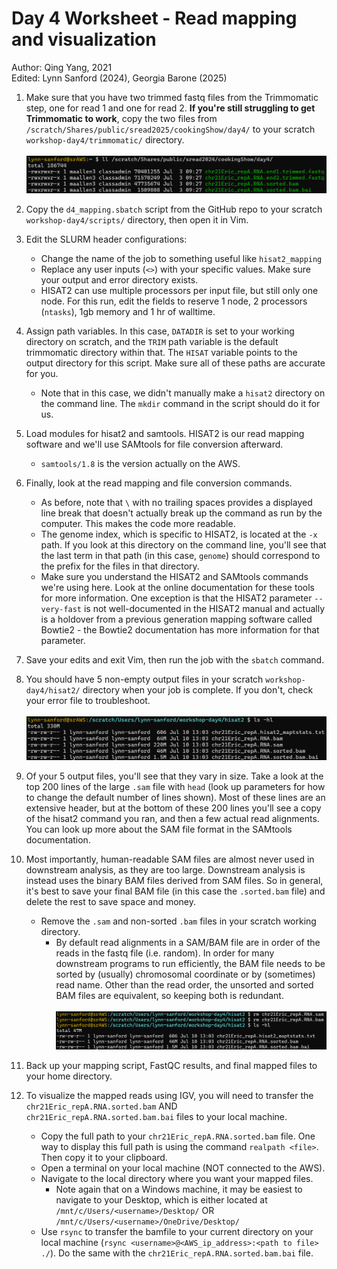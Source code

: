 # Day 4 Worksheet - Read mapping and visualization
Author: Qing Yang, 2021\
Edited: Lynn Sanford (2024), Georgia Barone (2025)

1. Make sure that you have two trimmed fastq files from the Trimmomatic step, one for read 1 and one for read 2. **If you're still struggling to get Trimmomatic to work**, copy the two files from `/scratch/Shares/public/sread2025/cookingShow/day4/` to your scratch `workshop-day4/trimmomatic/` directory.\
\
![Trimmed fastq file locations](md_images/trimmed_fastq_file_locations.png)

2. Copy the `d4_mapping.sbatch` script from the GitHub repo to your scratch `workshop-day4/scripts/` directory, then open it in Vim.

3. Edit the SLURM header configurations:
    - Change the name of the job to something useful like `hisat2_mapping`
    - Replace any user inputs (`<>`) with your specific values. Make sure your output and error directory exists.
    - HISAT2 can use multiple processors per input file, but still only one node. For this run, edit the fields to reserve 1 node, 2 processors (`ntasks`), 1gb memory and 1 hr of walltime.

4. Assign path variables. In this case, `DATADIR` is set to your working directory on scratch, and the `TRIM` path variable is the default trimmomatic directory within that. The `HISAT` variable points to the output directory for this script. Make sure all of these paths are accurate for you.
    - Note that in this case, we didn't manually make a `hisat2` directory on the command line. The `mkdir` command in the script should do it for us.

5. Load modules for hisat2 and samtools. HISAT2 is our read mapping software and we'll use SAMtools for file conversion afterward.
    - `samtools/1.8` is the version actually on the AWS.

6. Finally, look at the read mapping and file conversion commands.
    - As before, note that `\` with no trailing spaces provides a displayed line break that doesn't actually break up the command as run by the computer. This makes the code more readable.
    - The genome index, which is specific to HISAT2, is located at the `-x` path. If you look at this directory on the command line, you'll see that the last term in that path (in this case, `genome`) should correspond to the prefix for the files in that directory.
    - Make sure you understand the HISAT2 and SAMtools commands we're using here. Look at the online documentation for these tools for more information. One exception is that the HISAT2 parameter `--very-fast` is not well-documented in the HISAT2 manual and actually is a holdover from a previous generation mapping software called Bowtie2 - the Bowtie2 documentation has more information for that parameter.

7. Save your edits and exit Vim, then run the job with the `sbatch` command.

8. You should have 5 non-empty output files in your scratch `workshop-day4/hisat2/` directory when your job is complete. If you don't, check your error file to troubleshoot.\
\
![mapping output files](md_images/mapping_output_files.png)

9. Of your 5 output files, you'll see that they vary in size. Take a look at the top 200 lines of the large `.sam` file with `head` (look up parameters for how to change the default number of lines shown). Most of these lines are an extensive header, but at the bottom of these 200 lines you'll see a copy of the hisat2 command you ran, and then a few actual read alignments. You can look up more about the SAM file format in the SAMtools documentation.

10. Most importantly, human-readable SAM files are almost never used in downstream analysis, as they are too large. Downstream analysis is instead uses the binary BAM files derived from SAM files. So in general, it's best to save your final BAM file (in this case the `.sorted.bam` file) and delete the rest to save space and money.
    - Remove the `.sam` and non-sorted `.bam` files in your scratch working directory.
        - By default read alignments in a SAM/BAM file are in order of the reads in the fastq file (i.e. random). In order for many downstream programs to run efficiently, the BAM file needs to be sorted by (usually) chromosomal coordinate or by (sometimes) read name. Other than the read order, the unsorted and sorted BAM files are equivalent, so keeping both is redundant.\
        \
![removing_mapped files](md_images/removing_mapped_files.png)

11. Back up your mapping script, FastQC results, and final mapped files to your home directory.

12. To visualize the mapped reads using IGV, you will need to transfer the `chr21Eric_repA.RNA.sorted.bam` AND `chr21Eric_repA.RNA.sorted.bam.bai` files to your local machine.
    - Copy the full path to your `chr21Eric_repA.RNA.sorted.bam` file. One way to display this full path is using the command `realpath <file>`. Then copy it to your clipboard.
    - Open a terminal on your local machine (NOT connected to the AWS).
    - Navigate to the local directory where you want your mapped files.
      - Note again that on a Windows machine, it may be easiest to navigate to your Desktop, which is either located at `/mnt/c/Users/<username>/Desktop/` OR `/mnt/c/Users/<username>/OneDrive/Desktop/`
    - Use `rsync` to transfer the bamfile to your current directory on your local machine (`rsync <username>@<AWS_ip_address>:<path to file> ./`). Do the same with the `chr21Eric_repA.RNA.sorted.bam.bai` file.
